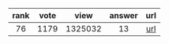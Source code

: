 
| rank | vote | view | answer | url |
|:-:|:-:|:-:|:-:|:-:|
|76|1179|1325032|13| [url](http://stackoverflow.com/questions/332289/how-do-you-change-the-size-of-figures-drawn-with-matplotlib) |

